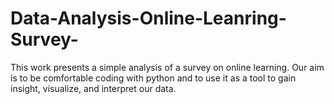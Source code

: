 # Data-Analysis-Online-Leanring-Survey-
This work presents a simple analysis of a survey on online learning. Our aim is to be comfortable coding with python and to use it as a tool to gain insight, visualize, and interpret our data.
